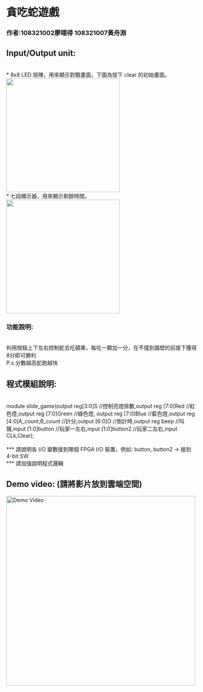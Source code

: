 <h1>貪吃蛇遊戲</h1>
<h3>作者:108321002廖翊得 108321007黃舟淵</h3>
<h2>Input/Output unit:</h2><br>
* 8x8 LED 矩陣，用來顯示對戰畫面。下圖為按下 clear 的初始畫面。<br>
<img src="https://github.com/kamiry/FPGA-project-1/blob/master/images/IO1.jpg" width="300"/><br>
* 七段顯示器，用來顯示剩餘時間。<br>
<img src="https://github.com/kamiry/FPGA-project-1/blob/master/images/IO2.jpg" width="300"/><br>
<h3>功能說明:</h3><br>
利用按鈕上下左右控制蛇去吃蘋果，每吃一顆加一分，在不撞到牆壁的前提下獲得8分即可勝利<br>
P.s.分數越高蛇跑越快

<h2>程式模組說明:</h2><br>
module slide_game(output reg[3:0]S //控制亮燈排數,output reg [7:0]Red //紅色燈,output reg [7:0]Green //綠色燈,
output reg [7:0]Blue //藍色燈,output reg [4:0]A_count,B_count //計分,output [6:0]O //倒計時,output reg beep //叫聲,input [1:0]button //玩家一左右,input [1:0]button2 //玩家二左右,input CLk,Clear); <br><br>
*** 請說明各 I/O 變數接到哪個 FPGA I/O 裝置，例如: button, button2 -> 接到 4-bit SW <br>
*** 請加強說明程式邏輯 <br>

<h2>Demo video: (請將影片放到雲端空間)</h2>

<a href="https://drive.google.com/file/d/1dsUKFF945moWpXyD0L86eseNf1l3repO/view?usp=sharing" title="Demo Video"><img src="https://github.com/kamiry/FPGA-project-1/blob/master/images/IO4.jpg" alt="Demo Video" width="500"/></a>

